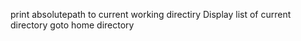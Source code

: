print absolutepath to current working directiry
Display list of current directory
goto home directory
